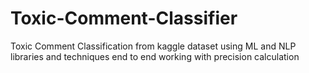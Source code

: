 # Toxic-Comment-Classifier
Toxic Comment Classification from kaggle dataset using ML and NLP libraries and techniques end to end working with precision calculation
